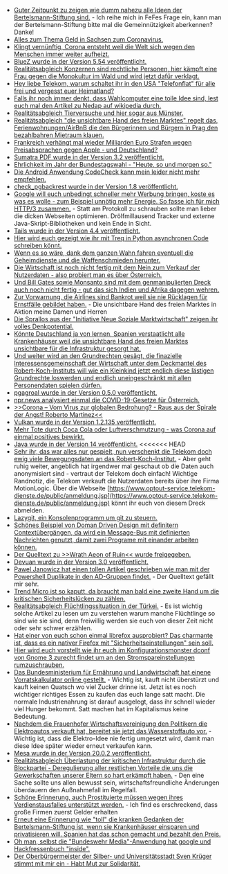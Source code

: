 * [Guter Zeitpunkt zu zeigen wie dumm nahezu alle Ideen der Bertelsmann-Stiftung sind.](https://blog.fefe.de/?ts=a0920edd) - Ich reihe mich in FeFes Frage ein, kann man der Bertelsmann-Stiftung bitte mal die Gemeinnützigkeit aberkennen? Danke!
* [Alles zum Thema Geld in Sachsen zum Coronavirus.](https://www.smwa.sachsen.de/4358.htm)
* [Klingt vernünftig, Corona entsteht weil die Welt sich wegen den Menschen immer weiter aufheizt.](https://www.sonnenseite.com/de/zukunft/corona-ist-nur-ein-kleiner-blick-in-die-zukunft.html)
* [BlueZ wurde in der Version 5.54 veröffentlicht.](http://www.phoronix.com/scan.php?page=news_item&px=BlueZ-5.54-Released)
* [Realitätsabgleich Konzernen sind rechtliche Personen, hier kämpft eine Frau gegen die Monokultur im Wald und wird jetzt dafür verklagt.](https://netzfrauen.org/2020/03/15/trees-4/)
* [Hey liebe Telekom, warum schaltet ihr in den USA "Telefonflat" für alle frei und vergesst euer Heimatland?](https://www.sonnenseite.com/de/wirtschaft/coronavirus-telekommunikationsanbieter-sollen-begrenzung-des-datenvolumens-aufheben.html)
* [Falls ihr noch immer denkt, dass Wahlcomputer eine tolle Idee sind, lest euch mal den Artikel zu Nedap auf wikipedia durch.](https://de.wikipedia.org/wiki/Nedap)
* [Realitätsabgleich Tierversuche und hier sogar aus Münster.](https://netzfrauen.org/2020/03/16/tierversuche-6/)
* [Realitätsabgleich "die unsichtbare Hand des freien Marktes" regelt das, Ferienwohnungen/AirBnB die den Bürgerinnen und Bürgern in Prag den bezahlbahren Mietraum klauen.](https://blog.fefe.de/?ts=a091674b)
* [Frankreich verhängt mal wieder Milliarden Euro Strafen wegen Preisabsprachen gegen Apple - und Deutschland?](https://www.cnbc.com/2020/03/16/apple-fined-1point2-billion-by-french-competition-authorities.html)
* [Sumatra PDF wurde in der Version 3.2 veröffentlicht.](https://www.ghacks.net/2020/03/17/sumatra-3-2-pdf-reader-drops-windows-xp-support/)
* [Ehrlichkeit im Jahr der Bundestagswahl - "Heute, so und morgen so."](https://tuxproject.de/blog/2020/03/niemand-hat-die-absicht/)
* [Die Android Anwendung CodeCheck kann mein leider nicht mehr empfehlen.](https://www.kuketz-blog.de/codecheck-tracking-bis-der-barcode-glueht/)
* [check_pgbackrest wurde in der Version 1.8 veröffentlicht.](https://www.postgresql.org/about/news/2022/)
* [Google will euch unbedingt schneller mehr Werbung bringen, koste es was es wolle - zum Beispiel unnötig mehr Energie. So fasse ich für mich HTTP/3 zusammen.](https://www.pro-linux.de/news/1/27876/http3-vor-weiteren-h%C3%BCrden.html) - Statt am Protokoll zu schrauben sollte man lieber die dicken Webseiten optimieren. Drölfmillausend Tracker und externe Java-Skript-Bibliotheken und kein Ende in Sicht.
* [Tails wurde in der Version 4.4 veröffentlicht.](https://tails.boum.org/news/version_4.4/)
* [Hier wird euch gezeigt wie ihr mit Treq in Python asynchronen Code schreiben könnt.](https://opensource.com/article/20/3/treq-python)
* [Wenn es so wäre, dank dem ganzen Wahn fahren eventuell die Geheimdienste und die Waffenschmieden herunter.](https://www.sonnenseite.com/de/zukunft/coronavirus-und-der-siegeszug-der-telearbeit.html)
* [Die Wirtschaft ist noch nicht fertig mit dem Nein zum Verkauf der Nutzerdaten - also probiert man es über Österreich.](https://www.golem.de/news/coronavirus-oesterreich-ueberwacht-bewegungsstroeme-mit-handydaten-2003-147287.html)
* [Und Bill Gates sowie Monsanto sind mit dem genmanipulierten Dreck auch noch nicht fertig - gut das sich Indien und Afrika dagegen wehren.](https://netzfrauen.org/2020/03/17/africa-11/)
* [Zur Vorwarnung, die Airlines sind Bankrot weil sie nie Rücklagen für Ernstfälle gebildet haben.](https://blog.fefe.de/?ts=a08e6dc5) - Die unsichtbare Hand des freien Marktes in Aktion meine Damen und Herren
* [Die Sprallos aus der "Initiative Neue Soziale Marktwirtschaft" zeigen ihr volles Denkpotential.](https://blog.fefe.de/?ts=a08e6861)
* [Könnte Deutschland ja von lernen, Spanien verstaatlicht alle Krankenhäuser weil die unsichtbare Hand des freien Marktes unsichtbare für die Infrastruktur gesorgt hat.](https://blog.fefe.de/?ts=a08e621a)
* [Und weiter wird an den Grundrechten gesägt, die finazielle Interessensgemeinschaft der Wirtschaft unter dem Deckmantel des Robert-Koch-Instituts will wie ein Kleinkind jetzt endlich diese lästigen Grundrechte loswerden und endlich uneingeschränkt mit allen Personendaten spielen dürfen.](https://www.golem.de/news/coronavirus-rki-chef-rechnet-mit-tracking-app-fuer-infizierte-2003-147300.html)
* [pgagroal wurde in der Version 0.5.0 veröffentlicht.](https://www.postgresql.org/about/news/2023/)
* [npr.news analysiert einmal die COVID-19-Gesetze für Österreich.](https://npr.news.eulu.info/2020/03/17/eine-analyse-der-covid-19-gesetze-fuer-oesterreich/)
* [>>Corona – Vom Virus zur globalen Bedrohung? - Raus aus der Spirale der Angst! Roberto Martinez<<](https://www.welt-im-wandel.tv/video/corona-vom-virus-zur-globalen-bedrohung-raus-aus-der-spirale-der-angst-roberto-martinez/)
* [Vulkan wurde in der Version 1.2.135 veröffentlicht.](https://www.phoronix.com/scan.php?page=news_item&px=Vulkan-1.2.135-Released)
* [Mehr Tote durch Coca Cola oder Luftverschmutzung - was Corona auf einmal positives bewirkt.](https://www.sonnenseite.com/de/franz-alt/kommentare-interviews/ist-corona-besiegbar.html)
* [Java wurde in der Version 14 veröffentlicht.](https://www.phoronix.com/scan.php?page=news_item&px=Java-14-GA-JDK-Release)
<<<<<<< HEAD
* [Sehr ihr, das war alles nur gespielt, nun verschenkt die Telekom doch ewig viele Bewegungsdaten an das Robert-Koch-Institut.](https://www.golem.de/news/coronavirus-telekom-gibt-handydaten-an-rki-weiter-2003-147312.html) - Aber geht ruhig weiter, angeblich hat irgendwer mal geschaut ob die Daten auch anonymisiert sind - vertraut der Telekom doch einfach! Wichtige Randnotiz, die Telekom verkauft die Nutzerdaten bereits über ihre Firma MotionLogic. Über die Webseite [https://www.optout-service.telekom-dienste.de/public/anmeldung.jsp](https://www.optout-service.telekom-dienste.de/public/anmeldung.jsp) könnt ihr euch von diesem Dreck abmelden.
* [Lazygit, ein Konsolenprogramm um git zu steuern.](https://opensource.com/article/20/3/lazygit)
* [Schönes Beispiel von Doman Driven Design mit definitern Contextübergängen, da wird ein Message-Bus mit definierten Nachrichten genutzt, damit zwei Programe mit einander arbeiten können.](https://opensource.com/article/20/3/zeromq-c-python)
* [Der Quelltext zu >>Wrath Aeon of Ruin<< wurde freigegeben.](https://www.pro-linux.de/news/1/27880/quellen-von-wrath-aeon-of-ruin-ver%C3%B6ffentlicht.html)
* [Devuan wurde in der Version 3.0 veröffentlicht.](https://www.mail-archive.com/dng@lists.dyne.org/msg27041.html)
* [Pawel Janowicz hat einen tollen Artikel geschrieben wie man mit der Powershell Duplikate in den AD-Gruppen findet.](https://www.powershellbros.com/powershell-tip-of-the-week-get-duplicated-ad-groups/) - Der Quelltext gefällt mir sehr.
* [Trend Micro ist so kaputt, da braucht man bald eine zweite Hand um die kritischen Sicherheitslücken zu zählen.](https://blog.fefe.de/?ts=a08f35e8)
* [Realitätsabgleich Flüchtlingssituation in der Türkei.](https://www.neues-deutschland.de/artikel/1134287.eu-grenze-durch-das-fenster-eines-tuerkischen-polizeiwagens.html) - Es ist wichtig solche Artikel zu lesen um zu verstehen warum manche Flüchtlinge so sind wie sie sind, denn freiwillig werden sie euch von dieser Zeit nicht oder sehr schwer erzählen.
* [Hat einer von euch schon einmal librefox ausprobiert? Das charmante ist, dass es ein nativer Firefox mit "Sicherheitseinstellungen" sein soll.](https://github.com/intika/Librefox/)
* [Hier wird euch vorstellt wie ihr euch im Konfigurationsmonster dconf von Gnome 3 zurecht findet um an den Stromspareinstellungen rumzuschrauben.](https://www.putorius.net/gnome-advanced-power-settings-dconf-editor.html)
* [Das Bundesministerium für Ernährung und Landwirtschaft hat einene Vorratskalkulator online gestellt.](https://www.ernaehrungsvorsorge.de/private-vorsorge/notvorrat/vorratskalkulator/) - Wichtig ist, kauft nicht überstürzt und kauft keinen Quatsch wo viel Zucker drinne ist. Jetzt ist es noch wichtiger richtiges Essen zu kaufen das euch lange satt macht. Die normale Industrienahrung ist darauf ausgelegt, dass ihr schnell wieder viel Hunger bekommt. Satt machen hat im Kapitalismus keine Bedeutung.
* [Nachdem die Frauenhofer Wirtschaftsvereinigung den Politikern die Elektroautos verkauft hat, bereitet sie jetzt das Wasserstoffauto vor.](https://www.sonnenseite.com/de/wissenschaft/fraunhofer-gesellschaft-erstellt-wasserstoff-roadmap-fr-deutschland.html) - Wichtig ist, dass die Elektro-Idee nie fertig umgesetzt wird, damit man diese Idee später wieder erneut verkaufen kann.
* [Mesa wurde in der Version 20.0.2 veröffentlicht.](https://www.phoronix.com/scan.php?page=news_item&px=Mesa-20.0.2-Released)
* [Realitätsabgleich Überlastung der kritischen Infrastruktur durch die Blockpartei - Deregulierung aller restlichen Vorteile die uns die Gewerkschaften unserer Eltern so hart erkämpft haben.](https://www.neues-deutschland.de/artikel/1134460.corona-die-stunde-der-deregulierer.html) - Den eine Sache sollte uns allen bewusst sein, wirtschaftsfreundliche Änderungen überdauern den Außnahmefall im Regelfall.
* [Schöne Erinnerung, auch Prostituierte müssen wegen ihres Verdienstausfalles unterstützt werden.](https://www.neues-deutschland.de/artikel/1134471.olaf-scholz-rufe-nach-dem-rettungsschirm.html) - Ich find es erschreckend, dass große Firmen zuerst Gelder erhalten
* [Erneut eine Erinnerung wie "toll" die kranken Gedanken der Bertelsmann-Stiftung ist, wenn sie Krankenhäuser einsparen und privatisieren will. Spanien hat das schon gemacht und bezahlt den Preis.](https://www.neues-deutschland.de/artikel/1134481.kliniken-unter-staatlicher-kontrolle.html)
* [Oh man, selbst die "Bundeswehr Media"-Anwendung hat google und Hackfressenbuch "inside".](https://www.kuketz-blog.de/bundesministerium-der-verteidigung-trackt-nutzer-via-facebook/)
* [Der Oberbürgermeister der Silber- und Universitätsstadt Sven Krüger stimmt mit mir ein - Habt Mut zur Solidarität.](https://www.youtube.com/watch?v=BMcWG7Tee9k)

